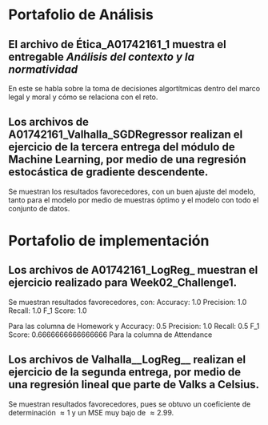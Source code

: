 # Portafolio de Análisis 
## El archivo de Ética_A01742161_1 muestra el entregable *Análisis del contexto y la normatividad*
En este se habla sobre la toma de decisiones algortítmicas dentro del marco legal y moral y cómo se relaciona con el reto.



## Los archivos de A01742161_Valhalla_SGDRegressor realizan el ejercicio de la tercera entrega del módulo de Machine Learning, por medio de una regresión estocástica de gradiente descendente. 
Se muestran los resultados favorecedores, con un buen ajuste del modelo, tanto para el modelo por medio de muestras óptimo y el modelo con todo el conjunto de datos.

# Portafolio de implementación
## Los archivos de A01742161_LogReg_ muestran el ejercicio realizado para Week02_Challenge1.

Se muestran resultados favorecedores, con: 
Accuracy: 1.0 
Precision: 1.0 
Recall: 1.0 
F_1 Score: 1.0

Para las columna de Homework
y 
Accuracy: 0.5 
Precision: 1.0 
Recall: 0.5 
F_1 Score: 0.6666666666666666
Para la columna de Attendance


## Los archivos de Valhalla__LogReg__ realizan el ejercicio de la segunda entrega, por medio de una regresión lineal que parte de Valks a Celsius.

Se muestran resultados favorecedores, pues se obtuvo un coeficiente de determinación $\approx 1$ y un MSE muy bajo de $\approx 2.99$.
